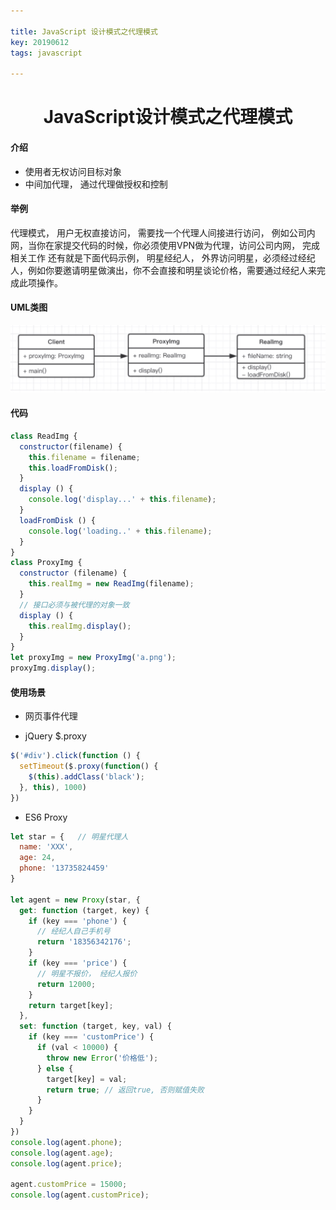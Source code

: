 ```yaml
---

title: JavaScript 设计模式之代理模式
key: 20190612
tags: javascript

---
```


<center><h1>JavaScript设计模式之代理模式</h1></center>

#### 介绍
- 使用者无权访问目标对象
- 中间加代理， 通过代理做授权和控制
#### 举例
代理模式， 用户无权直接访问， 需要找一个代理人间接进行访问， 例如公司内网，当你在家提交代码的时候，你必须使用VPN做为代理，访问公司内网， 完成相关工作
还有就是下面代码示例， 明星经纪人， 外界访问明星，必须经过经纪人，例如你要邀请明星做演出，你不会直接和明星谈论价格，需要通过经纪人来完成此项操作。

#### UML类图
![代理模式UML类图](https://raw.githubusercontent.com/lele3/markDownImages/master/images/%E8%AE%BE%E8%AE%A1%E6%A8%A1%E5%BC%8F/%E4%BB%A3%E7%90%86%E6%A8%A1%E5%BC%8FUML%E7%B1%BB%E5%9B%BE.jpg)
#### 代码
```javascript
class ReadImg {
  constructor(filename) {
    this.filename = filename;
    this.loadFromDisk();
  }
  display () {
    console.log('display...' + this.filename);
  }
  loadFromDisk () {
    console.log('loading..' + this.filename);
  }
}
class ProxyImg {
  constructor (filename) {
    this.realImg = new ReadImg(filename);
  }
  // 接口必须与被代理的对象一致
  display () {
    this.realImg.display();
  }
}
let proxyImg = new ProxyImg('a.png');
proxyImg.display();
```
#### 使用场景
- 网页事件代理

- jQuery $.proxy
```javascript
$('#div').click(function () {
  setTimeout($.proxy(function() {
    $(this).addClass('black');
  }, this), 1000)
})
```

- ES6 Proxy

```javascript
let star = {   // 明星代理人
  name: 'XXX',
  age: 24,
  phone: '13735824459'
}

let agent = new Proxy(star, {
  get: function (target, key) {
    if (key === 'phone') {
      // 经纪人自己手机号
      return '18356342176';
    }
    if (key === 'price') {
      // 明星不报价， 经纪人报价
      return 12000;
    }
    return target[key];
  },
  set: function (target, key, val) {
    if (key === 'customPrice') {
      if (val < 10000) {
        throw new Error('价格低');
      } else {
        target[key] = val;
        return true; // 返回true, 否则赋值失败
      }
    }
  }
})
console.log(agent.phone);
console.log(agent.age);
console.log(agent.price);

agent.customPrice = 15000;
console.log(agent.customPrice);
```
